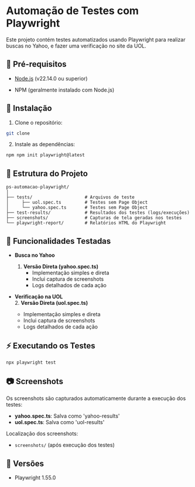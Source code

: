# Automação de Testes com Playwright

Este projeto contém testes automatizados usando Playwright para realizar buscas no Yahoo, e fazer uma verificação no site da UOL.

## 🔧 Pré-requisitos

- [Node.js](https://nodejs.org/) (v22.14.0 ou superior)

- NPM (geralmente instalado com Node.js)

## 🚀 Instalação

1. Clone o repositório:
```bash
git clone 
```

2. Instale as dependências:
```bash
npm npm init playwright@latest
```

## 📁 Estrutura do Projeto

```
ps-automacao-playwright/
│
├── tests/                    # Arquivos de teste
│     ├── uol.spec.ts         # Testes sem Page Object
│     └── yahoo.spec.ts       # Testes sem Page Object
├── test-results/             # Resultados dos testes (logs/execuções)
├── screenshots/              # Capturas de tela geradas nos testes
└── playwright-report/        # Relatórios HTML do Playwright

```

## 🎯 Funcionalidades Testadas

- **Busca no Yahoo**
  1. **Versão Direta (yahoo.spec.ts)**
     - Implementação simples e direta
     - Inclui captura de screenshots
     - Logs detalhados de cada ação

- **Verificação na UOL**  
  2. **Versão Direta (uol.spec.ts)**
     - Implementação simples e direta
     - Inclui captura de screenshots
     - Logs detalhados de cada ação

## ⚡ Executando os Testes

```bash
npx playwright test

```

## 📷 Screenshots

Os screenshots são capturados automaticamente durante a execução dos testes:
- **yahoo.spec.ts**: Salva como 'yahoo-results'
- **uol.spec.ts**: Salva como 'uol-results'

Localização dos screenshots:
- `screenshots/` (após execução dos testes)


## 📌 Versões

- Playwright 1.55.0
